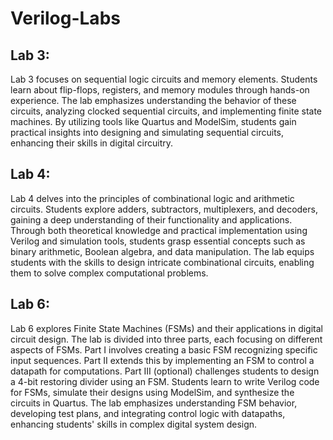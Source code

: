 # Verilog-Labs

## Lab 3:

Lab 3 focuses on sequential logic circuits and memory elements. Students learn about flip-flops, registers, and memory modules through hands-on experience. The lab emphasizes understanding the behavior of these circuits, analyzing clocked sequential circuits, and implementing finite state machines. By utilizing tools like Quartus and ModelSim, students gain practical insights into designing and simulating sequential circuits, enhancing their skills in digital circuitry.

## Lab 4:

Lab 4 delves into the principles of combinational logic and arithmetic circuits. Students explore adders, subtractors, multiplexers, and decoders, gaining a deep understanding of their functionality and applications. Through both theoretical knowledge and practical implementation using Verilog and simulation tools, students grasp essential concepts such as binary arithmetic, Boolean algebra, and data manipulation. The lab equips students with the skills to design intricate combinational circuits, enabling them to solve complex computational problems.

## Lab 6:

Lab 6 explores Finite State Machines (FSMs) and their applications in digital circuit design. The lab is divided into three parts, each focusing on different aspects of FSMs. Part I involves creating a basic FSM recognizing specific input sequences. Part II extends this by implementing an FSM to control a datapath for computations. Part III (optional) challenges students to design a 4-bit restoring divider using an FSM. Students learn to write Verilog code for FSMs, simulate their designs using ModelSim, and synthesize the circuits in Quartus. The lab emphasizes understanding FSM behavior, developing test plans, and integrating control logic with datapaths, enhancing students' skills in complex digital system design.
